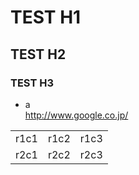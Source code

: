 # TEST H1  
## TEST H2  
### TEST H3  
  
* a  
<a href="http://www.google.co.jp/">http://www.google.co.jp/</a>

<table>
  <tr>
    <td>r1c1</td><td>r1c2</td><td>r1c3</td>
  </tr>
  <tr>
    <td>r2c1</td><td>r2c2</td><td>r2c3</td>
  </tr>
</table>
